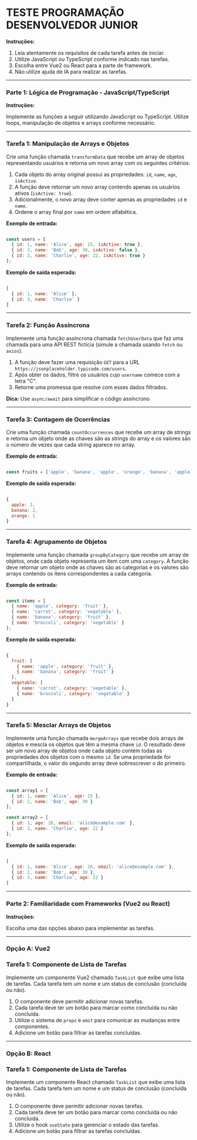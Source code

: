 # TESTE PROGRAMAÇÃO DESENVOLVEDOR JUNIOR

**Instruções:**

1. Leia atentamente os requisitos de cada tarefa antes de iniciar.
2. Utilize JavaScript ou TypeScript conforme indicado nas tarefas.
3. Escolha entre Vue2 ou React para a parte de framework.
4. Não utilize ajuda de IA para realizar as tarefas.

---

### **Parte 1: Lógica de Programação - JavaScript/TypeScript**

**Instruções:**

Implemente as funções a seguir utilizando JavaScript ou TypeScript. Utilize loops, manipulação de objetos e arrays conforme necessário.

---

### **Tarefa 1: Manipulação de Arrays e Objetos**

Crie uma função chamada `transformData` que recebe um array de objetos representando usuários e retorna um novo array com os seguintes critérios:

1. Cada objeto do array original possui as propriedades: `id`, `name`, `age`, `isActive`.
2. A função deve retornar um novo array contendo apenas os usuários ativos (`isActive: true`).
3. Adicionalmente, o novo array deve conter apenas as propriedades `id` e `name`.
4. Ordene o array final por `name` em ordem alfabética.

**Exemplo de entrada:**

```jsx

const users = [
  { id: 1, name: 'Alice', age: 25, isActive: true },
  { id: 2, name: 'Bob', age: 30, isActive: false },
  { id: 3, name: 'Charlie', age: 22, isActive: true }
];
```

**Exemplo de saída esperada:**

```jsx

[
  { id: 1, name: 'Alice' },
  { id: 3, name: 'Charlie' }
]
```

---

### **Tarefa 2: Função Assíncrona**

Implemente uma função assíncrona chamada `fetchUserData` que faz uma chamada para uma API REST fictícia (simule a chamada usando `fetch` ou `axios`).

1. A função deve fazer uma requisição `GET` para a URL `https://jsonplaceholder.typicode.com/users`.
2. Após obter os dados, filtre os usuários cujo `username` comece com a letra "C".
3. Retorne uma promessa que resolve com esses dados filtrados.

**Dica:** Use `async/await` para simplificar o código assíncrono

---

### **Tarefa 3: Contagem de Ocorrências**

Crie uma função chamada `countOccurrences` que recebe um array de strings e retorna um objeto onde as chaves são as strings do array e os valores são o número de vezes que cada string aparece no array.

**Exemplo de entrada:**

```jsx

const fruits = ['apple', 'banana', 'apple', 'orange', 'banana', 'apple']
```

**Exemplo de saída esperada:**

```jsx

{
  apple: 3,
  banana: 2,
  orange: 1
}
```

---

### **Tarefa 4: Agrupamento de Objetos**

Implemente uma função chamada `groupByCategory` que recebe um array de objetos, onde cada objeto representa um item com uma `category`. A função deve retornar um objeto onde as chaves são as categorias e os valores são arrays contendo os itens correspondentes a cada categoria.

**Exemplo de entrada:**

```jsx

const items = [
  { name: 'apple', category: 'fruit' },
  { name: 'carrot', category: 'vegetable' },
  { name: 'banana', category: 'fruit' },
  { name: 'broccoli', category: 'vegetable' }
];

```

**Exemplo de saída esperada:**

```jsx

{
  fruit: [
    { name: 'apple', category: 'fruit' },
    { name: 'banana', category: 'fruit' }
  ],
  vegetable: [
    { name: 'carrot', category: 'vegetable' },
    { name: 'broccoli', category: 'vegetable' }
  ]
}

```

---

### **Tarefa 5: Mesclar Arrays de Objetos**

Implemente uma função chamada `mergeArrays` que recebe dois arrays de objetos e mescla os objetos que têm a mesma chave `id`. O resultado deve ser um novo array de objetos onde cada objeto contém todas as propriedades dos objetos com o mesmo `id`. Se uma propriedade for compartilhada, o valor do segundo array deve sobrescrever o do primeiro.

**Exemplo de entrada:**

```jsx

const array1 = [
  { id: 1, name: 'Alice', age: 25 },
  { id: 2, name: 'Bob', age: 30 }
];

const array2 = [
  { id: 1, age: 26, email: 'alice@example.com' },
  { id: 3, name: 'Charlie', age: 22 }
];
```

**Exemplo de saída esperada:**

```jsx

[
  { id: 1, name: 'Alice', age: 26, email: 'alice@example.com' },
  { id: 2, name: 'Bob', age: 30 },
  { id: 3, name: 'Charlie', age: 22 }
]

```

---

### **Parte 2: Familiaridade com Frameworks (Vue2 ou React)**

**Instruções:**

Escolha uma das opções abaixo para implementar as tarefas.

---

### **Opção A: Vue2**

### **Tarefa 1: Componente de Lista de Tarefas**

Implemente um componente Vue2 chamado `TaskList` que exibe uma lista de tarefas. Cada tarefa tem um nome e um status de conclusão (concluída ou não).

1. O componente deve permitir adicionar novas tarefas.
2. Cada tarefa deve ter um botão para marcar como concluída ou não concluída.
3. Utilize o sistema de `props` e `emit` para comunicar as mudanças entre componentes.
4. Adicione um botão para filtrar as tarefas concluídas.

---

### **Opção B: React**

### **Tarefa 1: Componente de Lista de Tarefas**

Implemente um componente React chamado `TaskList` que exibe uma lista de tarefas. Cada tarefa tem um nome e um status de conclusão (concluída ou não).

1. O componente deve permitir adicionar novas tarefas.
2. Cada tarefa deve ter um botão para marcar como concluída ou não concluída.
3. Utilize o hook `useState` para gerenciar o estado das tarefas.
4. Adicione um botão para filtrar as tarefas concluídas.
